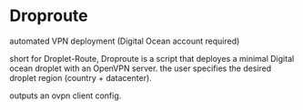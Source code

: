 # Droproute
automated VPN deployment (Digital Ocean account required)

short for Droplet-Route,
Droproute is a script that deployes a minimal Digital ocean
droplet with an OpenVPN server. the user specifies the desired
droplet region (country + datacenter).

outputs an ovpn client config.
